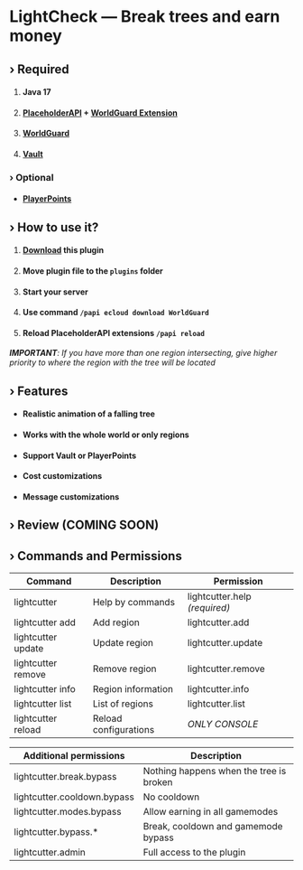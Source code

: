 # LightCheck — Break trees and earn money

## › Required
1. #### Java 17
2. #### [PlaceholderAPI](https://github.com/PlaceholderAPI/PlaceholderAPI) + [WorldGuard Extension](https://api.extendedclip.com/expansions/worldguard)
3. #### [WorldGuard](https://dev.bukkit.org/projects/worldguard/files)
4. #### [Vault](https://github.com/MilkBowl/Vault)

### › Optional
- #### [PlayerPoints](https://www.spigotmc.org/resources/playerpoints.80745)

## › How to use it?

1. #### [Download](https://github.com/kainlighty/LightCutter/releases) this plugin
2. #### Move plugin file to the `plugins` folder
3. #### Start your server
4. #### Use command `/papi ecloud download WorldGuard`
5. #### Reload PlaceholderAPI extensions `/papi reload`

_**IMPORTANT**: If you have more than one region intersecting, give higher priority to where the region with the tree will be located_

## › Features

- #### Realistic animation of a falling tree
- #### Works with the whole world or only regions
- #### Support Vault or PlayerPoints
- #### Cost customizations
- #### Message customizations

## › Review (COMING SOON)

## › Commands and Permissions
| Command            | Description                     | Permission                    |
|--------------------|---------------------------------|-------------------------------|
| lightcutter        | Help by commands                | lightcutter.help _(required)_ |
| lightcutter add    | Add region                      | lightcutter.add               |
| lightcutter update | Update region                   | lightcutter.update            |
| lightcutter remove | Remove region                   | lightcutter.remove            |
| lightcutter info   | Region information              | lightcutter.info              |
| lightcutter list   | List of regions                 | lightcutter.list              |
| lightcutter reload | Reload configurations           | *ONLY CONSOLE*                |

| Additional permissions      | Description                             |
|-----------------------------|-----------------------------------------|
| lightcutter.break.bypass    | Nothing happens when the tree is broken |
| lightcutter.cooldown.bypass | No cooldown                             |
| lightcutter.modes.bypass    | Allow earning in all gamemodes          |
| lightcutter.bypass.*        | Break, cooldown and gamemode bypass     |
| lightcutter.admin           | Full access to the plugin               |